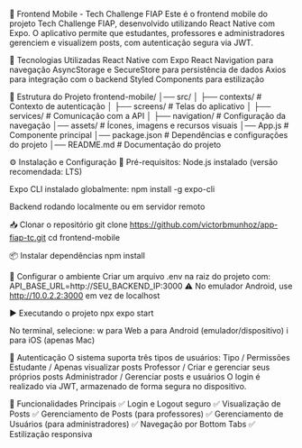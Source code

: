 📱 Frontend Mobile - Tech Challenge FIAP
Este é o frontend mobile do projeto Tech Challenge FIAP, desenvolvido utilizando React Native com Expo. O aplicativo permite que estudantes, professores e administradores gerenciem e visualizem posts, com autenticação segura via JWT.

🚀 Tecnologias Utilizadas
React Native com Expo
React Navigation para navegação
AsyncStorage e SecureStore para persistência de dados
Axios para integração com o backend
Styled Components para estilização

📂 Estrutura do Projeto
frontend-mobile/
│── src/
│   ├── contexts/      # Contexto de autenticação
│   ├── screens/       # Telas do aplicativo
│   ├── services/      # Comunicação com a API
│   ├── navigation/    # Configuração da navegação
│── assets/            # Ícones, imagens e recursos visuais
│── App.js             # Componente principal
│── package.json       # Dependências e configurações do projeto
│── README.md          # Documentação do projeto


⚙️ Instalação e Configuração
📌 Pré-requisitos:
Node.js instalado (versão recomendada: LTS)

Expo CLI instalado globalmente:
npm install -g expo-cli

Backend rodando localmente ou em servidor remoto

📥 Clonar o repositório
git clone https://github.com/victorbmunhoz/app-fiap-tc.git
cd frontend-mobile

📦 Instalar dependências
npm install

🔧 Configurar o ambiente
Criar um arquivo .env na raiz do projeto com:
API_BASE_URL=http://SEU_BACKEND_IP:3000
⚠️ No emulador Android, use http://10.0.2.2:3000 em vez de localhost

▶️ Executando o projeto
npx expo start

No terminal, selecione:
w para Web
a para Android (emulador/dispositivo)
i para iOS (apenas Mac)

🔑 Autenticação
O sistema suporta três tipos de usuários:
Tipo / Permissões
Estudante /	Apenas visualizar posts
Professor /	Criar e gerenciar seus próprios posts
Administrador /	Gerenciar posts e usuários
O login é realizado via JWT, armazenado de forma segura no dispositivo.

📌 Funcionalidades Principais
✅ Login e Logout seguro
✅ Visualização de Posts
✅ Gerenciamento de Posts (para professores)
✅ Gerenciamento de Usuários (para administradores)
✅ Navegação por Bottom Tabs
✅ Estilização responsiva
